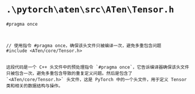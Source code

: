 # `.\pytorch\aten\src\ATen\Tensor.h`

```
#pragma once



// 使用指令 #pragma once，确保该头文件只被编译一次，避免多重包含问题
#include <ATen/core/Tensor.h>


这段代码是一个 C++ 头文件中的预处理指令 `#pragma once`，它告诉编译器确保该头文件只被包含一次，避免多重包含导致的重复定义问题。然后是包含了 `<ATen/core/Tensor.h>` 头文件，这是 PyTorch 中的一个头文件，用于定义 Tensor 类和相关的数据结构与操作。
```
